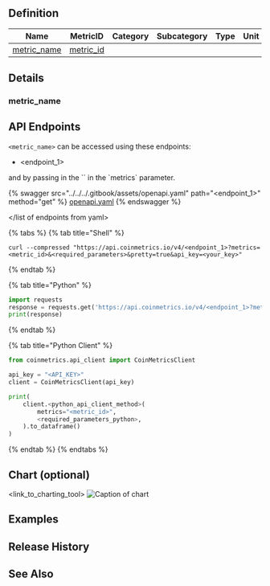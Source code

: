 <!-- slug = <product>/<category>/<Active Addresses> -->

# <Sub-Category>

## Definition
<Definition>

| Name                        | MetricID                       | Category | Subcategory | Type | Unit | Interval |
| --------------------------- | ------------------------------ | -------- | ----------- | ---- | ---- | -------- |
|  [metric_name](#metric_name) | [metric_id](https://coverage.coinmetrics.io/search-results?query=<metric_id>) |  <category> | <Active Addresses>      |  <type> | <unit>  | <interval>       |

## Details

<additional context for metrics within sub-category>

### metric_name <a href="metric_name"></a>

## API Endpoints

`<metric_name>` can be accessed using these endpoints:
<list-of-endpoints>
* <endpoint_1> 
<!-- endpoint = path, e.g. `timeseries/asset-metrics -->
<!-- add endpoints as needed -->
</list-of-endpoints>
and by passing in the `<metric_id>` in the `metrics` parameter.

<list of endpoints from yaml>

{% swagger src="../../../.gitbook/assets/openapi.yaml" path="<endpoint_1>" method="get" %}
[openapi.yaml](../../../.gitbook/assets/openapi.yaml)
{% endswagger %}

</list of endpoints from yaml>

{% tabs %}
{% tab title="Shell" %}
```shell
curl --compressed "https://api.coinmetrics.io/v4/<endpoint_1>?metrics=<metric_id>&<required_parameters>&pretty=true&api_key=<your_key>"
```
{% endtab %}

{% tab title="Python" %}
```python
import requests
response = requests.get('https://api.coinmetrics.io/v4/<endpoint_1>?metrics=<metric_id>&<required_parameters>&pretty=true&api_key=<your_key>').json()
print(response)
```
{% endtab %}

{% tab title="Python Client" %}
```python
from coinmetrics.api_client import CoinMetricsClient

api_key = "<API_KEY>"
client = CoinMetricsClient(api_key)

print(
    client.<python_api_client_method>(
        metrics="<metric_id>", 
        <required_parameters_python>,
    ).to_dataframe()
)
```

<!-- required_parameters example: assets=btc -->
<!-- required_parameters_python example: assets=['btc'] -->


<!-- See https://gitlab.com/coinmetrics/data-delivery/api-client-python/-/blob/master/coinmetrics/api_client.py?ref_type=heads for mapping of python_api_client_method to API endpoint -->
{% endtab %}
{% endtabs %}

## Chart (optional)

<link_to_charting_tool>
![Caption of chart](link_to_charts.coinmetrics.io)
<!-- embed interactive chart using charting tool, if possible -->

## Examples

<list of examples> 
<!-- could be redundant with examples in markdown? -->

## Release History
<release history>

## See Also

<link of related metrics, other pages >
<link of SOTNs that may use this metric>
